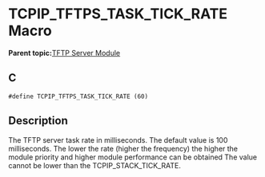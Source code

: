 # TCPIP\_TFTPS\_TASK\_TICK\_RATE Macro

**Parent topic:**[TFTP Server Module](GUID-D76DC993-4CD3-4C65-92DB-14DEAB57BB27.md)

## C

```
#define TCPIP_TFTPS_TASK_TICK_RATE (60) 
```

## Description

The TFTP server task rate in milliseconds. The default value is 100 milliseconds. The lower the rate \(higher the frequency\) the higher the module priority and higher module performance can be obtained The value cannot be lower than the TCPIP\_STACK\_TICK\_RATE.

